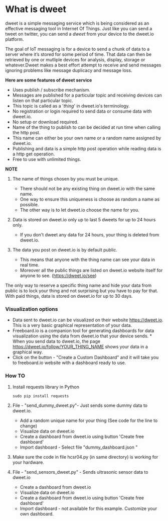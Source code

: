 
# What is dweet

dweet is a simple messaging service which is being considered as an effective messaging tool in Internet Of Things. Just like you can send a tweet on twitter, you can send a *dweet* from your device to the dweet.io platform.  

The goal of IoT messaging is for a device to send a chunk of data to a server where it’s stored for some period of time. That data can then be retrieved by one or mutliple devices for analysis, display, storage or whatever.Dweet makes a best effort attempt to receive and send messages ignoring problems like message duplicacy and message loss.  

**Here are some features of dweet service**   

* Uses publish / subscribe mechanism.  
* Messages are published for a particular topic and receiving devices can listen on that particular topic.  
* This topic is called as a '*thing*' in dweet.io's terminology.  
* No registration or login required to send data or consume data with dweet.io.  
* No setup or download required.  
* Name of the thing to publish to can be decided at run time when calling the http post.  
* This name can either be your own name or a random name assigned by dweet.io.  
* Publishing and data is a simple http post operation while reading data is a http get operation.  
* Free to use with unlimited things.  

**NOTE**

1. The name of things chosen by you must be unique.  

   * There should not be any existing thing on dweet.io with the same name.  
   * One way to ensure this uniqueness is choose as random a name as possible.  
   * The other way is to let dweet.io choose the name for you.  
   
2. Data is stored on dweet.io only up to last 5 dweets for up to 24 hours only.  

   * If you don't dweet any data for 24 hours, your thing is deleted from dweet.io.  
   
3. The data you post on dweet.io is by default public.  

   * This means that anyone with the thing name can see your data in real time.  
   * Moreover all the public things are listed on dweet.io website itself for anyone to see. (https://dweet.io/see)  

The only way to reserve a specific thing name and hide your data from public is to lock your thing and not surprising but you have to pay for that. With paid things, data is stored on dweet.io for up to 30 days.  

### Visualization options

* Data sent to dweet.io can be visualized on their website https://dweet.io.  This is a very basic graphical representation of your    data.  
* Freeboard.io is a companion tool for generating dashboards for data visualization using the data from dweet.io that your device sends.  * When you send data to dweet.io, the page https://dweet.io/follow/YOUR_THING_NAME shows your data in a graphical way.  
* Click on the button - "Create a Custom Dashboard" and it will take you to freeboard.io website with a dashboard ready to use.   

### How TO

1. Install requests library in Python  

   ```sudo pip install requests```  
    
2. File -  "send_dummy_dweet.py"- Just sends some dummy data to dweet.io.  
   * Add a random unique name for your thing (See code for the line to change)  
   * Visualize data on dweet.io  
   * Create a dashboard from dweet.io using button 'Create free dashboard'  
   * Import dashboard - Select file "dummy_dashboard.json "  

3. Make sure the code in file hcsr04.py (in same directory) is working for your hardware.  

4. File - "send_sensors_dweet.py" - Sends ultrasonic sensor data to dweet.io  

   * Create a dashboard from dweet.io  
   * Visualize data on dweet.io  
   * Create a dashboard from dweet.io using button 'Create free dashboard'  
   * Import dashboard - not available for this example. Customize your own dashboard.  


